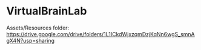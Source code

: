 # VirtualBrainLab

Assets/Resources folder: https://drive.google.com/drive/folders/1L1ICkdWjxzqmDzjKqNn6wgS_smnAgX4N?usp=sharing
